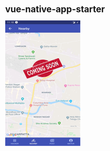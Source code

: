 # vue-native-app-starter

<img src="assets/Screenshot_20200206-111818.jpg" width="240px" height="400px" alt="Kitten"
	title=""  />

